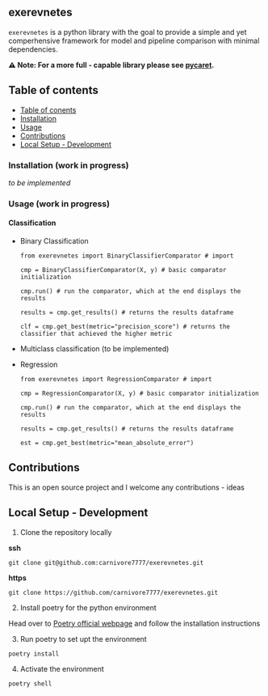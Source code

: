 ## exerevnetes

`exerevnetes` is a python library with the goal to provide a simple and yet comperhensive framework for model and pipeline comparison with minimal dependencies.

**⚠️ Note: For a more full - capable library please see <a href=https://pycaret.org/>pycaret</a>.**

## Table of contents

- [Table of conents](#table-of-contents)
- [Installation](#installation-work-in-progress)
- [Usage](#usage-work-in-progress)
- [Contributions](#contributions)
- [Local Setup - Development](#local-setup---development)

### Installation (work in progress)

<i>to be implemented</i>

### Usage (work in progress)
<h4>Classification</h4>
<ul>
    <li>Binary Classification</li>
   
    from exerevnetes import BinaryClassifierComparator # import

    cmp = BinaryClassifierComparator(X, y) # basic comparator initialization

    cmp.run() # run the comparator, which at the end displays the results

    results = cmp.get_results() # returns the results dataframe

    clf = cmp.get_best(metric="precision_score") # returns the classifier that achieved the higher metric
</ul>
<ul>
    <li>Multiclass classification (to be implemented)</li>
</ul>
<ul>
    <li>Regression</li>
    
    from exerevnetes import RegressionComparator # import

    cmp = RegressionComparator(X, y) # basic comparator initialization

    cmp.run() # run the comparator, which at the end displays the results

    results = cmp.get_results() # returns the results dataframe

    est = cmp.get_best(metric="mean_absolute_error")
</ul>

## Contributions

This is an open source project and I welcome any contributions - ideas

## Local Setup - Development

1. Clone the repository locally

<b>ssh</b>
```
git clone git@github.com:carnivore7777/exerevnetes.git
```
<b>https</b>
```
git clone https://github.com/carnivore7777/exerevnetes.git
```
2. Install poetry for the python environment

Head over to [Poetry official webpage](https://python-poetry.org/docs/) and follow the installation instructions

3. Run poetry to set upt the environment
```
poetry install
```
4. Activate the environment
```
poetry shell
```